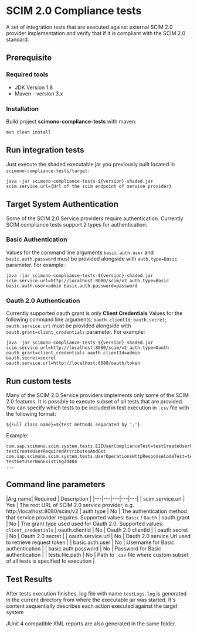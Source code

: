 # SCIM 2.0 Compliance tests

A set of integration tests that are executed against external SCIM 2.0 provider implementation and verify that if it is compliant with the SCIM 2.0 standard.

## Prerequisite

### Required tools
- JDK Version 1.8
- Maven - version 3.x

### Installation
Build project **scimono-compliance-tests** with maven:

```
mvn clean install
```

## Run integration tests

Just execute the shaded executable jar you previously built located in `scimono-compliance-tests/target`: 

```
java -jar scimono-compliance-tests-${version}-shaded.jar scim.service.url={Url of the scim endpoint of service provider}
```

## Target System Authentication

Some of the SCIM 2.0 Service providers require authentication. Currently SCIM compliance tests support 2 types for authentication:
### Basic Authentication

Values for the command line arguments  `basic.auth.user` and `basic.auth.password` must be provided alongside with `auth.type=Basic` parameter. For example:
```
java -jar scimono-compliance-tests-${version}-shaded.jar scim.service.url=http://localhost:8080/scim/v2 auth.type=Basic basic.auth.user=admin basic.auth.password=password
```

### Oauth 2.0 Authentication

Currently supported oauth grant is only **Client Credentials**
Values for the following command line arguments: `oauth.clientId`;  `oauth.secret`; `oauth.service.url` must be provided alongside with `oauth.grant=client_credentials` parameter. For example:

```
java -jar scimono-compliance-tests-${version}-shaded.jar scim.service.url=http://localhost:8080/scim/v2 auth.type=Oauth oauth_grant=client_credentials oauth.clientId=admin oauth.secret=secret oauth.service.url=http://localhost:8080/oauth/token
```

## Run custom tests

Many of the SCIM 2.0 Service providers implements only some of the SCIM 2.0 features. It is possible to execute subset of all tests that are provided. You can specify which tests to be included in test execution in `.csv` file with the following format:
```
${Full class name}=${test methods separated by ','}
```

Example:
```csv
com.sap.scimono.scim.system.tests.E2EUserComplianceTest=testCreateUserRequiredAttributes, testCreateUserRequiredAttributesAndGet
com.sap.scimono.scim.system.tests.UserOperationsHttpResponseCodeTest=testGetUser200, testGetUserNonExistingId404
...
```


## Command line parameters

|Arg name| Required  | Description  |
|---|---|---|---|---|
| scim.service.url  |  Yes |  The root URL of SCIM 2.0 service provider, e.g. http://localhost:8080/scim/v2
| auth.type  |  No |  The authentication method that service provider requires. Supported values: `Basic` / `Oauth`
| oauth.grant  | No  | The grant type used used for Oauth 2.0. Supported values: `client_credentials`
| oauth.clientId  | No  | Oauth 2.0 clientId  |
| oauth.secret  | No  | Oauth 2.0 secret  |
| oauth.service.url  | No  | Oauth 2.0 service Url used to retrieve request token  |
| basic.auth.user  | No  | Username for Basic authentication  |
| basic.auth.password  | No  | Password for Basic authentication  |
| tests.file.path  | No  | Path to `.csv` file where custom subset of all tests is specified fo execution  |

## Test Results

After tests execution finishes, log file with name `testLogs.log` is generated in the current directory from where the executable jar was started. It's content sequentially describes each action executed against the target system

JUnit 4 compatible XML reports are also generated in the same folder.